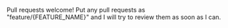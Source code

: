 Pull requests welcome! Put any pull requests as "feature/{FEATURE_NAME}" and I will try to review them as soon as I can.
